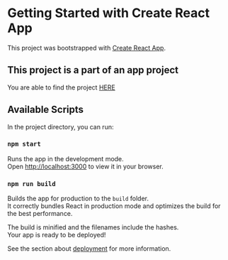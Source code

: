 # Getting Started with Create React App

This project was bootstrapped with [Create React App](https://github.com/facebook/create-react-app).

## This project is a part of an app project

You are able to find the project [HERE](https://github.com/Davidcastel26/react_native_app)


## Available Scripts

In the project directory, you can run:

### `npm start`

Runs the app in the development mode.\
Open [http://localhost:3000](http://localhost:3000) to view it in your browser.

### `npm run build`

Builds the app for production to the `build` folder.\
It correctly bundles React in production mode and optimizes the build for the best performance.

The build is minified and the filenames include the hashes.\
Your app is ready to be deployed!

See the section about [deployment](https://facebook.github.io/create-react-app/docs/deployment) for more information.

